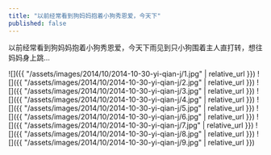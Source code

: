 ```yaml
---
title: "以前经常看到狗妈妈抱着小狗秀恩爱，今天下"
published: false
---
```

以前经常看到狗妈妈抱着小狗秀恩爱，今天下雨见到只小狗围着主人直打转，想往妈妈身上跳…



![]({{ "/assets/images/2014/10/2014-10-30-yi-qian-j/1.jpg" | relative_url }})
![]({{ "/assets/images/2014/10/2014-10-30-yi-qian-j/2.jpg" | relative_url }})
![]({{ "/assets/images/2014/10/2014-10-30-yi-qian-j/3.jpg" | relative_url }})
![]({{ "/assets/images/2014/10/2014-10-30-yi-qian-j/4.jpg" | relative_url }})
![]({{ "/assets/images/2014/10/2014-10-30-yi-qian-j/5.jpg" | relative_url }})
![]({{ "/assets/images/2014/10/2014-10-30-yi-qian-j/6.jpg" | relative_url }})
![]({{ "/assets/images/2014/10/2014-10-30-yi-qian-j/7.jpg" | relative_url }})
![]({{ "/assets/images/2014/10/2014-10-30-yi-qian-j/8.jpg" | relative_url }})
![]({{ "/assets/images/2014/10/2014-10-30-yi-qian-j/9.jpg" | relative_url }})
